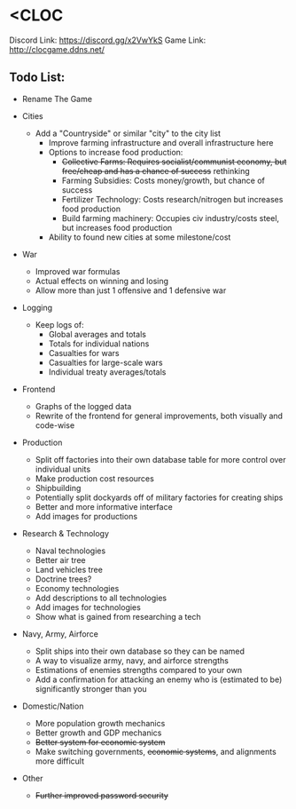 # <CLOC

Discord Link: https://discord.gg/x2VwYkS
Game Link: http://clocgame.ddns.net/

Todo List:
-   
- Rename The Game

- Cities
    - Add a "Countryside" or similar "city" to the city list 
        - Improve farming infrastructure and overall infrastructure here
        - Options to increase food production:
            - ~~Collective Farms: Requires socialist/communist economy, but free/cheap and has a chance of success~~ 
            rethinking
            - Farming Subsidies: Costs money/growth, but chance of success
            - Fertilizer Technology: Costs research/nitrogen but increases food production
            - Build farming machinery: Occupies civ industry/costs steel, but increases food production
        - Ability to found new cities at some milestone/cost
        
- War
    - Improved war formulas
    - Actual effects on winning and losing
    - Allow more than just 1 offensive and 1 defensive war
    
- Logging
    - Keep logs of:
        - Global averages and totals
        - Totals for individual nations
        - Casualties for wars
        - Casualties for large-scale wars
        - Individual treaty averages/totals

- Frontend
    - Graphs of the logged data
    - Rewrite of the frontend for general improvements, both visually and code-wise
    
- Production
    - Split off factories into their own database table for more control over individual units
    - Make production cost resources
    - Shipbuilding
    - Potentially split dockyards off of military factories for creating ships
    - Better and more informative interface
    - Add images for productions
    
- Research & Technology
    - Naval technologies
    - Better air tree
    - Land vehicles tree
    - Doctrine trees?
    - Economy technologies
    - Add descriptions to all technologies
    - Add images for technologies
    - Show what is gained from researching a tech
    
 - Navy, Army, Airforce
    - Split ships into their own database so they can be named
    - A way to visualize army, navy, and airforce strengths 
    - Estimations of enemies strengths compared to your own
    - Add a confirmation for attacking an enemy who is (estimated to be) significantly stronger than you
    
 - Domestic/Nation
    - More population growth mechanics
    - Better growth and GDP mechanics
    - ~~Better system for economic system~~
    - Make switching governments, ~~economic systems~~, and alignments more difficult
    
 - Other
    - ~~Further improved password security~~